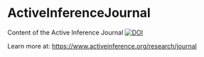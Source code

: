 # ActiveInferenceJournal
Content of the Active Inference Journal
<a href="https://zenodo.org/badge/latestdoi/562916661"><img src="https://zenodo.org/badge/562916661.svg" alt="DOI"></a>

Learn more at:
https://www.activeinference.org/research/journal
